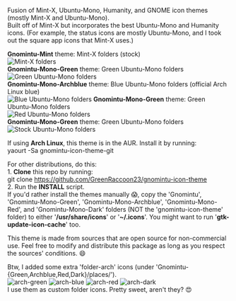 Fusion of Mint-X, Ubuntu-Mono, Humanity, and GNOME icon themes (mostly Mint-X and Ubuntu-Mono).  
Built off of Mint-X but incorporates the best Ubuntu-Mono and Humanity icons. (For example, the status icons are mostly Ubuntu-Mono, and I took out the square app icons that Mint-X uses.)

**Gnomintu-Mint** theme: Mint-X folders (stock)  
![Mint-X folders](https://github.com/GreenRaccoon23/gnomintu-icon-theme/blob/master/Gnomintu-Mint/places/64/folder-home.png)  
**Gnomintu-Mono-Green** theme: Green Ubuntu-Mono folders  
![Green Ubuntu-Mono folders](https://github.com/GreenRaccoon23/gnomintu-icon-theme/blob/master/Gnomintu-Mono-Green/places/64/folder-home.png)  
**Gnomintu-Mono-Archblue** theme: Blue Ubuntu-Mono folders (official Arch Linux blue)  
![Blue Ubuntu-Mono folders](https://github.com/GreenRaccoon23/gnomintu-icon-theme/blob/master/Gnomintu-Mono-Archblue/places/64/folder-home.png)
**Gnomintu-Mono-Green** theme: Green Ubuntu-Mono folders  
![Red Ubuntu-Mono folders](https://github.com/GreenRaccoon23/gnomintu-icon-theme/blob/master/Gnomintu-Mono-Red/places/64/folder-home.png)  
**Gnomintu-Mono-Green** theme: Green Ubuntu-Mono folders  
![Stock Ubuntu-Mono folders](https://github.com/GreenRaccoon23/gnomintu-icon-theme/blob/master/Gnomintu-Mono-Dark/places/64/folder-home.png)    

If using **Arch Linux**, this theme is in the AUR. Install it by running:  
yaourt -Sa gnomintu-icon-theme-git

For other distributions, do this:  
	1. **Clone** this repo by running:  
		git clone https://github.com/GreenRaccoon23/gnomintu-icon-theme  
	2. Run the **INSTALL** script.  
		If you'd rather install the themes manually :scream:, copy the 'Gnomintu', 'Gnomintu-Mono-Green', 'Gnomintu-Mono-Archblue', 'Gnomintu-Mono-Red', and 'Gnomintu-Mono-Dark' folders (NOT the 'gnomintu-icon-theme' folder) to either '**/usr/share/icons**' or '**~/.icons**'. You might want to run '**gtk-update-icon-cache**' too.  

This theme is made from sources that are open source for non-commercial use. Feel free to modify and distribute this package as long as you respect the sources' conditions. :smile:

Btw, I added some extra 'folder-arch' icons (under 'Gnomintu-{Green,Archblue,Red,Dark}/places/').  
![arch-green](https://github.com/GreenRaccoon23/gnomintu-icon-theme/blob/master/Gnomintu-Mono-Green/places/64/folder-arch.png)  ![arch-blue](https://github.com/GreenRaccoon23/gnomintu-icon-theme/blob/master/Gnomintu-Mono-Archblue/places/64/folder-arch.png)  ![arch-red](https://github.com/GreenRaccoon23/gnomintu-icon-theme/blob/master/Gnomintu-Mono-Red/places/64/folder-arch.png)  ![arch-dark](https://github.com/GreenRaccoon23/gnomintu-icon-theme/blob/master/Gnomintu-Mono-Dark/places/64/folder-arch.png)  
I use them as custom folder icons. Pretty sweet, aren't they? :heart_eyes: